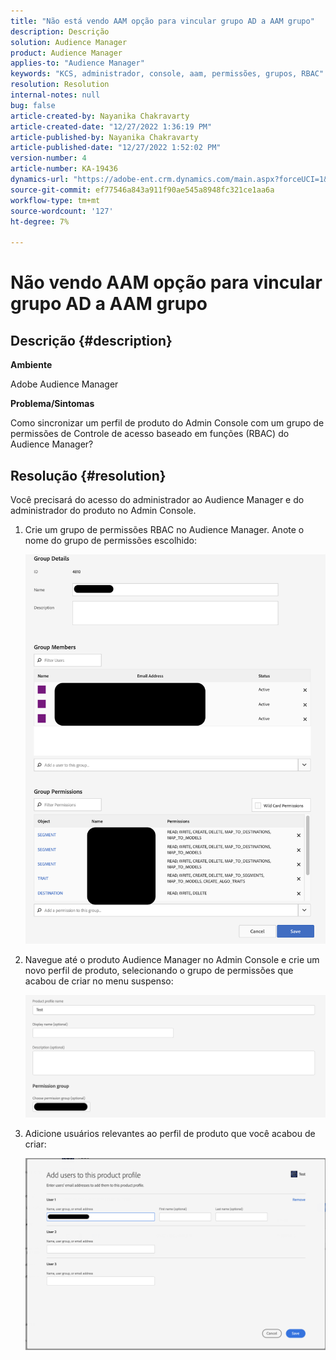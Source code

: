 ```yaml
---
title: "Não está vendo AAM opção para vincular grupo AD a AAM grupo"
description: Descrição
solution: Audience Manager
product: Audience Manager
applies-to: "Audience Manager"
keywords: "KCS, administrador, console, aam, permissões, grupos, RBAC"
resolution: Resolution
internal-notes: null
bug: false
article-created-by: Nayanika Chakravarty
article-created-date: "12/27/2022 1:36:19 PM"
article-published-by: Nayanika Chakravarty
article-published-date: "12/27/2022 1:52:02 PM"
version-number: 4
article-number: KA-19436
dynamics-url: "https://adobe-ent.crm.dynamics.com/main.aspx?forceUCI=1&pagetype=entityrecord&etn=knowledgearticle&id=4e75a46f-eb85-ed11-81ac-6045bd006079"
source-git-commit: ef77546a843a911f90ae545a8948fc321ce1aa6a
workflow-type: tm+mt
source-wordcount: '127'
ht-degree: 7%

---
```


# Não vendo AAM opção para vincular grupo AD a AAM grupo

## Descrição {#description}


<b>Ambiente</b>

Adobe Audience Manager



<b>Problema/Sintomas</b>

Como sincronizar um perfil de produto do Admin Console com um grupo de permissões de Controle de acesso baseado em funções (RBAC) do Audience Manager?


## Resolução {#resolution}


Você precisará do acesso do administrador ao Audience Manager e do administrador do produto no Admin Console.

1. Crie um grupo de permissões RBAC no Audience Manager. Anote o nome do grupo de permissões escolhido:



   ![](assets/5a5b40de-a9cf-ec11-a7b5-00224809c196.png)
2. Navegue até o produto Audience Manager no Admin Console e crie um novo perfil de produto, selecionando o grupo de permissões que acabou de criar no menu suspenso:



   ![](assets/2689da02-aacf-ec11-a7b5-00224809c196.png)
3. Adicione usuários relevantes ao perfil de produto que você acabou de criar:



   ![](assets/6a896e46-aacf-ec11-a7b5-00224809c196.png)



